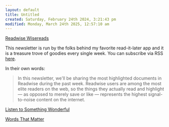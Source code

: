 ```yaml
---
layout: default
title: Untitled
created: Saturday, February 24th 2024, 3:21:43 pm
modified: Monday, March 24th 2025, 12:57:10 am
---
```


[Readwise Wisereads](https://wise.readwise.io/)

This newsletter is run by the folks behind my favorite read-it-later app and it is a treasure trove of goodies every single week. You can subscribe via RSS [here](https://wise.readwise.io/feed).

In their own words:

> In this newsletter, we'll be sharing the most highlighted documents in Readwise during the past week. Readwise users are among the most elite readers on the web, so the things they actually read and highlight — as opposed to merely save or like — represents the highest signal-to-noise content on the internet.

[Listen to Something Wonderful](https://listentosomethingwonderful.com/)

[Words That Matter](https://words.getmatter.com/)
